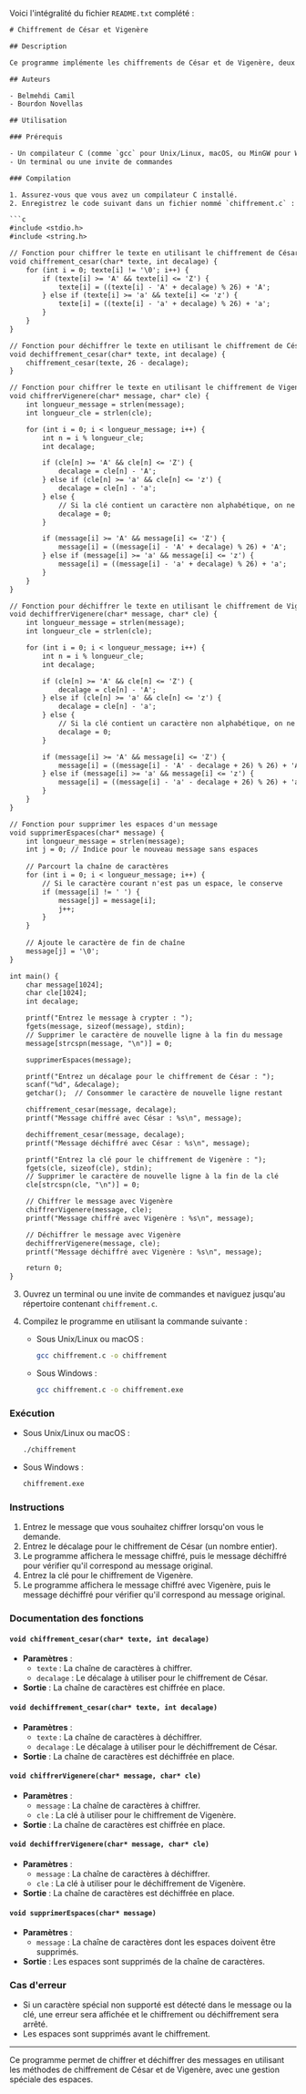 Voici l'intégralité du fichier `README.txt` complété :

```txt
# Chiffrement de César et Vigenère

## Description

Ce programme implémente les chiffrements de César et de Vigenère, deux techniques de cryptographie classique. Il permet de chiffrer et de déchiffrer des messages. Le programme traite les lettres majuscules et minuscules, supprime les espaces avant le chiffrement et réinsère les espaces après le déchiffrement.

## Auteurs

- Belmehdi Camil
- Bourdon Novellas

## Utilisation

### Prérequis

- Un compilateur C (comme `gcc` pour Unix/Linux, macOS, ou MinGW pour Windows)
- Un terminal ou une invite de commandes

### Compilation

1. Assurez-vous que vous avez un compilateur C installé.
2. Enregistrez le code suivant dans un fichier nommé `chiffrement.c` :

```c
#include <stdio.h>
#include <string.h>

// Fonction pour chiffrer le texte en utilisant le chiffrement de César
void chiffrement_cesar(char* texte, int decalage) {
    for (int i = 0; texte[i] != '\0'; i++) {
        if (texte[i] >= 'A' && texte[i] <= 'Z') {
            texte[i] = ((texte[i] - 'A' + decalage) % 26) + 'A';
        } else if (texte[i] >= 'a' && texte[i] <= 'z') {
            texte[i] = ((texte[i] - 'a' + decalage) % 26) + 'a';
        }
    }
}

// Fonction pour déchiffrer le texte en utilisant le chiffrement de César
void dechiffrement_cesar(char* texte, int decalage) {
    chiffrement_cesar(texte, 26 - decalage);
}

// Fonction pour chiffrer le texte en utilisant le chiffrement de Vigenère
void chiffrerVigenere(char* message, char* cle) {
    int longueur_message = strlen(message);
    int longueur_cle = strlen(cle);

    for (int i = 0; i < longueur_message; i++) {
        int n = i % longueur_cle;
        int decalage;

        if (cle[n] >= 'A' && cle[n] <= 'Z') {
            decalage = cle[n] - 'A';
        } else if (cle[n] >= 'a' && cle[n] <= 'z') {
            decalage = cle[n] - 'a';
        } else {
            // Si la clé contient un caractère non alphabétique, on ne change pas le décalage
            decalage = 0;
        }

        if (message[i] >= 'A' && message[i] <= 'Z') {
            message[i] = ((message[i] - 'A' + decalage) % 26) + 'A';
        } else if (message[i] >= 'a' && message[i] <= 'z') {
            message[i] = ((message[i] - 'a' + decalage) % 26) + 'a';
        }
    }
}

// Fonction pour déchiffrer le texte en utilisant le chiffrement de Vigenère
void dechiffrerVigenere(char* message, char* cle) {
    int longueur_message = strlen(message);
    int longueur_cle = strlen(cle);

    for (int i = 0; i < longueur_message; i++) {
        int n = i % longueur_cle;
        int decalage;

        if (cle[n] >= 'A' && cle[n] <= 'Z') {
            decalage = cle[n] - 'A';
        } else if (cle[n] >= 'a' && cle[n] <= 'z') {
            decalage = cle[n] - 'a';
        } else {
            // Si la clé contient un caractère non alphabétique, on ne change pas le décalage
            decalage = 0;
        }

        if (message[i] >= 'A' && message[i] <= 'Z') {
            message[i] = ((message[i] - 'A' - decalage + 26) % 26) + 'A';
        } else if (message[i] >= 'a' && message[i] <= 'z') {
            message[i] = ((message[i] - 'a' - decalage + 26) % 26) + 'a';
        }
    }
}

// Fonction pour supprimer les espaces d'un message
void supprimerEspaces(char* message) {
    int longueur_message = strlen(message);
    int j = 0; // Indice pour le nouveau message sans espaces
    
    // Parcourt la chaîne de caractères
    for (int i = 0; i < longueur_message; i++) {
        // Si le caractère courant n'est pas un espace, le conserve
        if (message[i] != ' ') {
            message[j] = message[i];
            j++;
        }
    }
    
    // Ajoute le caractère de fin de chaîne
    message[j] = '\0';
}

int main() {
    char message[1024];
    char cle[1024];
    int decalage;

    printf("Entrez le message à crypter : ");
    fgets(message, sizeof(message), stdin);
    // Supprimer le caractère de nouvelle ligne à la fin du message
    message[strcspn(message, "\n")] = 0;

    supprimerEspaces(message);

    printf("Entrez un décalage pour le chiffrement de César : ");
    scanf("%d", &decalage);
    getchar();  // Consommer le caractère de nouvelle ligne restant

    chiffrement_cesar(message, decalage);
    printf("Message chiffré avec César : %s\n", message);

    dechiffrement_cesar(message, decalage);
    printf("Message déchiffré avec César : %s\n", message);

    printf("Entrez la clé pour le chiffrement de Vigenère : ");
    fgets(cle, sizeof(cle), stdin);
    // Supprimer le caractère de nouvelle ligne à la fin de la clé
    cle[strcspn(cle, "\n")] = 0;

    // Chiffrer le message avec Vigenère
    chiffrerVigenere(message, cle);
    printf("Message chiffré avec Vigenère : %s\n", message);

    // Déchiffrer le message avec Vigenère
    dechiffrerVigenere(message, cle);
    printf("Message déchiffré avec Vigenère : %s\n", message);

    return 0;
}
```

3. Ouvrez un terminal ou une invite de commandes et naviguez jusqu'au répertoire contenant `chiffrement.c`.

4. Compilez le programme en utilisant la commande suivante :
   - Sous Unix/Linux ou macOS :
     ```sh
     gcc chiffrement.c -o chiffrement
     ```
   - Sous Windows :
     ```sh
     gcc chiffrement.c -o chiffrement.exe
     ```

### Exécution

- Sous Unix/Linux ou macOS :
  ```sh
  ./chiffrement
  ```

- Sous Windows :
  ```sh
  chiffrement.exe
  ```

### Instructions

1. Entrez le message que vous souhaitez chiffrer lorsqu'on vous le demande.
2. Entrez le décalage pour le chiffrement de César (un nombre entier).
3. Le programme affichera le message chiffré, puis le message déchiffré pour vérifier qu'il correspond au message original.
4. Entrez la clé pour le chiffrement de Vigenère.
5. Le programme affichera le message chiffré avec Vigenère, puis le message déchiffré pour vérifier qu'il correspond au message original.

### Documentation des fonctions

#### `void chiffrement_cesar(char* texte, int decalage)`
- **Paramètres** :
  - `texte` : La chaîne de caractères à chiffrer.
  - `decalage` : Le décalage à utiliser pour le chiffrement de César.
- **Sortie** : La chaîne de caractères est chiffrée en place.

#### `void dechiffrement_cesar(char* texte, int decalage)`
- **Paramètres** :
  - `texte` : La chaîne de caractères à déchiffrer.
  - `decalage` : Le décalage à utiliser pour le déchiffrement de César.
- **Sortie** : La chaîne de caractères est déchiffrée en place.

#### `void chiffrerVigenere(char* message, char* cle)`
- **Paramètres** :
  - `message` : La chaîne de caractères à chiffrer.
  - `cle` : La clé à utiliser pour le chiffrement de Vigenère.
- **Sortie** : La chaîne de caractères est chiffrée en place.

#### `void dechiffrerVigenere(char* message, char* cle)`
- **Paramètres** :
  - `message` : La chaîne de caractères à déchiffrer.
  - `cle` : La clé à utiliser pour le déchiffrement de Vigenère.
- **Sortie** : La chaîne de caractères est déchiffrée en place.

#### `void supprimerEspaces(char* message)`
- **Paramètres** :
  - `message` : La chaîne de caractères dont les espaces doivent être supprimés.
- **Sortie** : Les espaces sont supprimés de la chaîne de caractères.



### Cas d'erreur

- Si un caractère spécial non supporté est détecté dans le message ou la clé, une erreur sera affichée et le chiffrement ou déchiffrement sera arrêté.
- Les espaces sont supprimés avant le chiffrement.

---

Ce programme permet de chiffrer et déchiffrer des messages en utilisant les méthodes de chiffrement de César et de Vigenère, avec une gestion spéciale des espaces.
